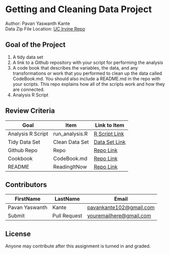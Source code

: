 # Getting and Cleaning Data Project
Author: Pavan Yaswanth Kante<br />
Data Zip File Location: [UC Irvine Repo](https://d396qusza40orc.cloudfront.net/getdata%2Fprojectfiles%2FUCI%20HAR%20Dataset.zip "Clicking will download the data")

## Goal of the Project
1. A tidy data set 
2. A link to a Github repository with your script for performing the analysis 
3. A code book that describes the variables, the data, and any transformations or work that you performed to clean up the data called CodeBook.md. You should also include a README.md in the repo with your scripts. This repo explains how all of the scripts work and how they are connected.
4. Analysis R Script

## Review Criteria

Goal | Item | Link to Item
--- | --- | ---
Analysis R Script |  run_analysis.R |  [R Script Link](https://github.com/PavanYaswanth/Getting-and-Cleaning-data/blob/master/run_analysis.R "run_analysis.R")
Tidy Data Set |  Clean Data Set |  [Data Set Link](https://github.com/PavanYaswanth/Getting-and-Cleaning-data/blob/master/tidyData.txt "tidyData.txt")
Github Repo | Repo |  [Repo Link](https://github.com/PavanYaswanth/Getting-and-Cleaning-data/tree/master "Click to go to Repo")
Cookbook | CodeBook.md |  [Repo Link](https://github.com/PavanYaswanth/Getting-and-Cleaning-data/blob/master/CodeBook.md "CodeBook.md")
README | ReadingItNow |  [Repo Link](https://github.com/PavanYaswanth/Getting-and-Cleaning-data/blob/master//README.md "README.md")

## Contributors

FirstName | LastName | Email
--- | --- | ---
Pavan Yaswanth |  Kante |  <pavankante102@gmail.com>
Submit |  Pull Request | <youremailhere@gmail.com>

## License

Anyone may contribute after this assignment is turned in and graded. 
